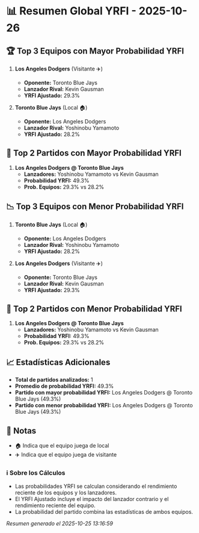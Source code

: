 # 📊 Resumen Global YRFI - 2025-10-26

## 🏆 Top 3 Equipos con Mayor Probabilidad YRFI

1. **Los Angeles Dodgers** (Visitante ✈️)
   - **Oponente:** Toronto Blue Jays
   - **Lanzador Rival:** Kevin Gausman
   - **YRFI Ajustado:** 29.3%

2. **Toronto Blue Jays** (Local 🏠)
   - **Oponente:** Los Angeles Dodgers
   - **Lanzador Rival:** Yoshinobu Yamamoto
   - **YRFI Ajustado:** 28.2%

## 🎯 Top 2 Partidos con Mayor Probabilidad YRFI

1. **Los Angeles Dodgers @ Toronto Blue Jays**
   - **Lanzadores:** Yoshinobu Yamamoto vs Kevin Gausman
   - **Probabilidad YRFI:** 49.3%
   - **Prob. Equipos:** 29.3% vs 28.2%

## 📉 Top 3 Equipos con Menor Probabilidad YRFI

1. **Toronto Blue Jays** (Local 🏠)
   - **Oponente:** Los Angeles Dodgers
   - **Lanzador Rival:** Yoshinobu Yamamoto
   - **YRFI Ajustado:** 28.2%

2. **Los Angeles Dodgers** (Visitante ✈️)
   - **Oponente:** Toronto Blue Jays
   - **Lanzador Rival:** Kevin Gausman
   - **YRFI Ajustado:** 29.3%

## 🛑 Top 2 Partidos con Menor Probabilidad YRFI

1. **Los Angeles Dodgers @ Toronto Blue Jays**
   - **Lanzadores:** Yoshinobu Yamamoto vs Kevin Gausman
   - **Probabilidad YRFI:** 49.3%
   - **Prob. Equipos:** 29.3% vs 28.2%

## 📈 Estadísticas Adicionales

- **Total de partidos analizados:** 1
- **Promedio de probabilidad YRFI:** 49.3%
- **Partido con mayor probabilidad YRFI:** Los Angeles Dodgers @ Toronto Blue Jays (49.3%)
- **Partido con menor probabilidad YRFI:** Los Angeles Dodgers @ Toronto Blue Jays (49.3%)

## 📝 Notas

- 🏠 Indica que el equipo juega de local
- ✈️ Indica que el equipo juega de visitante

### ℹ️ Sobre los Cálculos
- Las probabilidades YRFI se calculan considerando el rendimiento reciente de los equipos y los lanzadores.
- El YRFI Ajustado incluye el impacto del lanzador contrario y el rendimiento reciente del equipo.
- La probabilidad del partido combina las estadísticas de ambos equipos.

*Resumen generado el 2025-10-25 13:16:59*